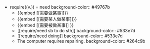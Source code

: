 - require((v.)) = need
  background-color:: #49767b
	- {{embed [[需要做某事]]}}
	- {{embed [[需要某人做某事]]}}
	- {{embed [[需要被做某事]] }}
	- [[require/need sb to do sth]]
	  background-color:: #533e7d
	- [[require/need doing]]
	  background-color:: #533e7d
	- The computer requires repairing.
	  background-color:: #264c9b